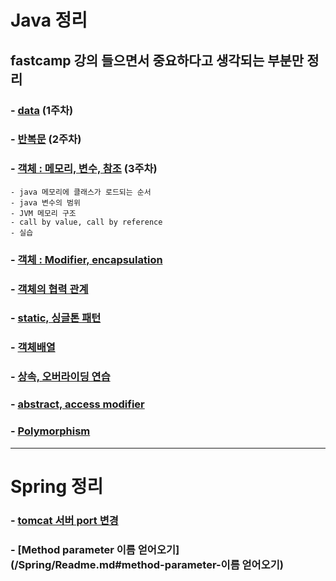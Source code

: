 # Java 정리

## fastcamp 강의 들으면서 중요하다고 생각되는 부분만 정리

### - [data](/src/basic/Readme.md) (1주차)
### - [반복문](/src/basic/forloop.md) (2주차) 
### - [객체 : 메모리, 변수, 참조](/src/object/Readme.md) (3주차)
    - java 메모리에 클래스가 로드되는 순서
    - java 변수의 범위
    - JVM 메모리 구조
    - call by value, call by reference
    - 실습
### - [객체 : Modifier, encapsulation](/src/object01/Readme.md) 
### - [객체의 협력 관계](/src/Cooperation/Readme.md)
### - [static, 싱글톤 패턴](/src/StaticVariables/Readme.md)
### - [객체배열](/src/Array/Readme.md)
### - [상속, 오버라이딩 연습](/src/CardDeck/Readme.md)
### - [abstract, access modifier](/src/Abstract/Readme.md)
### - [Polymorphism](/src/Polymorphism/Readme.md)

---------------------------
# Spring 정리

### - [tomcat 서버 port 변경](/Spring/Readme.md#tomcat-서버-port-변경)
### - [Method parameter 이름 얻어오기](/Spring/Readme.md#method-parameter-이름 얻어오기)